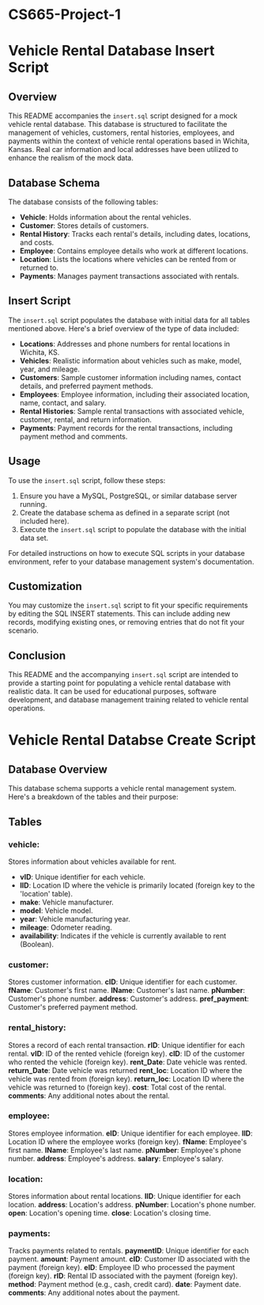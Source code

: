 # CS665-Project-1

# Vehicle Rental Database Insert Script

## Overview
This README accompanies the `insert.sql` script designed for a mock vehicle rental database. This database is structured to facilitate the management of vehicles, customers, rental histories, employees, and payments within the context of vehicle rental operations based in Wichita, Kansas. Real car information and local addresses have been utilized to enhance the realism of the mock data.

## Database Schema
The database consists of the following tables:
- **Vehicle**: Holds information about the rental vehicles.
- **Customer**: Stores details of customers.
- **Rental History**: Tracks each rental's details, including dates, locations, and costs.
- **Employee**: Contains employee details who work at different locations.
- **Location**: Lists the locations where vehicles can be rented from or returned to.
- **Payments**: Manages payment transactions associated with rentals.

## Insert Script
The `insert.sql` script populates the database with initial data for all tables mentioned above. Here's a brief overview of the type of data included:
- **Locations**: Addresses and phone numbers for rental locations in Wichita, KS.
- **Vehicles**: Realistic information about vehicles such as make, model, year, and mileage.
- **Customers**: Sample customer information including names, contact details, and preferred payment methods.
- **Employees**: Employee information, including their associated location, name, contact, and salary.
- **Rental Histories**: Sample rental transactions with associated vehicle, customer, rental, and return information.
- **Payments**: Payment records for the rental transactions, including payment method and comments.

## Usage
To use the `insert.sql` script, follow these steps:
1. Ensure you have a MySQL, PostgreSQL, or similar database server running.
2. Create the database schema as defined in a separate script (not included here).
3. Execute the `insert.sql` script to populate the database with the initial data set.

For detailed instructions on how to execute SQL scripts in your database environment, refer to your database management system's documentation.

## Customization
You may customize the `insert.sql` script to fit your specific requirements by editing the SQL INSERT statements. This can include adding new records, modifying existing ones, or removing entries that do not fit your scenario.

## Conclusion
This README and the accompanying `insert.sql` script are intended to provide a starting point for populating a vehicle rental database with realistic data. It can be used for educational purposes, software development, and database management training related to vehicle rental operations.

# Vehicle Rental Databse Create Script

## Database Overview
This database schema supports a vehicle rental management system. Here's a breakdown of the tables and their purpose:

## Tables

### vehicle:
Stores information about vehicles available for rent.
- **vID**: Unique identifier for each vehicle.
- **lID**: Location ID where the vehicle is primarily located (foreign key to the 'location' table).
- **make**: Vehicle manufacturer.
- **model**: Vehicle model.
- **year**: Vehicle manufacturing year.
- **mileage**: Odometer reading.
- **availability**: Indicates if the vehicle is currently available to rent (Boolean).

### customer:
Stores customer information.
**cID**: Unique identifier for each customer.
**fName**: Customer's first name.
**lName**: Customer's last name.
**pNumber**: Customer's phone number.
**address**: Customer's address.
**pref_payment**: Customer's preferred payment method.

### rental_history:
Stores a record of each rental transaction.
**rID**: Unique identifier for each rental.
**vID**: ID of the rented vehicle (foreign key).
**cID**: ID of the customer who rented the vehicle (foreign key).
**rent_Date**: Date vehicle was rented.
**return_Date**: Date vehicle was returned
**rent_loc**: Location ID where the vehicle was rented from (foreign key).
**return_loc**: Location ID where the vehicle was returned to (foreign key).
**cost**: Total cost of the rental.
**comments**: Any additional notes about the rental.

### employee:
Stores employee information.
**eID**: Unique identifier for each employee.
**lID**: Location ID where the employee works (foreign key).
**fName**: Employee's first name.
**lName**: Employee's last name.
**pNumber**: Employee's phone number.
**address**: Employee's address.
**salary**: Employee's salary.

### location:
Stores information about rental locations.
**lID**: Unique identifier for each location.
**address**: Location's address.
**pNumber**: Location's phone number.
**open**: Location's opening time.
**close**: Location's closing time.

### payments:
Tracks payments related to rentals.
**paymentID**: Unique identifier for each payment.
**amount**: Payment amount.
**cID**: Customer ID associated with the payment (foreign key).
**eID**: Employee ID who processed the payment (foreign key).
**rID**: Rental ID associated with the payment (foreign key).
**method**: Payment method (e.g., cash, credit card).
**date**: Payment date.
**comments**: Any additional notes about the payment.

